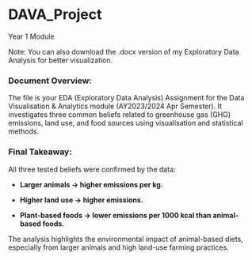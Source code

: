 # DAVA_Project
Year 1 Module

Note:
You can also download the .docx version of my Exploratory Data Analysis for better visualization.


### Document Overview:
The file is your EDA (Exploratory Data Analysis) Assignment for the Data Visualisation & Analytics module (AY2023/2024 Apr Semester). It investigates three common beliefs related to greenhouse gas (GHG) emissions, land use, and food sources using visualisation and statistical methods.

### Final Takeaway:
All three tested beliefs were confirmed by the data:

  - **Larger animals → higher emissions per kg.**

  - **Higher land use → higher emissions.**

  - **Plant-based foods → lower emissions per 1000 kcal than animal-based foods.**

The analysis highlights the environmental impact of animal-based diets, especially from larger animals and high land-use farming practices.
